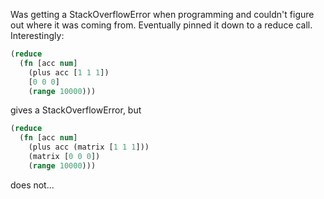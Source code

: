 Was getting a StackOverflowError when programming and couldn't figure out where it was coming from.  Eventually pinned it down to a reduce call.  Interestingly:

```clojure
(reduce 
  (fn [acc num] 
    (plus acc [1 1 1]) 
    [0 0 0] 
    (range 10000)))

```

gives a StackOverflowError, but

```clojure
(reduce 
  (fn [acc num] 
    (plus acc (matrix [1 1 1])) 
    (matrix [0 0 0]) 
    (range 10000)))

```

does not...

